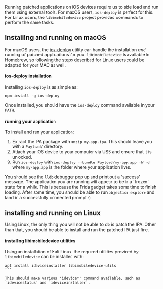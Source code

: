 Running patched applications on iOS devices require us to side load and run them using external tools. For macOS users, `ios-deploy` is perfect for this. For Linux users, the `libimobiledevice` project provides commands to perform the same tasks.

## installing and running on macOS
For macOS users, the [ios-deploy](https://github.com/phonegap/ios-deploy) utility can handle the installation _and_ running of patched applications for you. `libimobiledevice` is available in Homebrew, so following the steps described for Linux users could be adapted for your MAC as well.

#### ios-deploy installation
Installing `ios-deploy` is as simple as:

```npm install -g ios-deploy```

Once installed, you should have the `ios-deploy` command available in your `PATH`.

#### running your application
To install and run your application:

1. Extract the IPA package with `unzip my-app.ipa`. This should leave you with a `Payload/` directory.
2. Attach your iOS device to your computer via USB and ensure that it is unlocked.
3. Run `ios-deploy` with `ios-deploy --bundle Payload/my-app.app -W -d` where `my-app.app` is the folder where your application lives.

You should see the `lldb` debugger pop up and print out a 'success' message. The application you are running will appear to be in a 'frozen' state for a while. This is because the Frida gadget takes some time to finish loading. After some time, you should be able to run `objection explore` and land in a successfully connected prompt :)

## installing and running on Linux
Using Linux, the only thing you will not be able to do is patch the IPA. Other than that, you should be able to install and run the patched IPA just fine.

#### installing libimobiledevice utilities
Using an installation of Kali Linux, the required utilities provided by `libimobiledevice` can be installed with:

````
apt install ideviceinstaller libimobiledevice-utils
```

This should make various 'idevice*' command available, such as `idevicestatus` and `ideviceinstaller`.